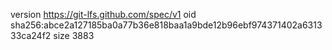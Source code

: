 version https://git-lfs.github.com/spec/v1
oid sha256:abce2a127185ba0a77b36e818baa1a9bde12b96ebf974371402a631333ca24f2
size 3883
